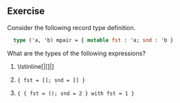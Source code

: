   
## Exercise
  Consider the following record type definition.
  
```ocaml
  type ('a, 'b) mpair = { mutable fst : 'a; snd : 'b }
```
  What are the types of the following expressions?
  
1. \lstinline$[|[]|]$
  
  
1. `{ fst = []; snd = [] }`
  
  
1. `{ { fst = (); snd = 2 } with fst = 1 }`
  
